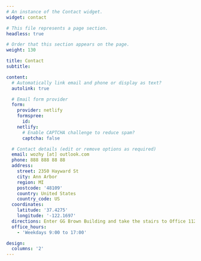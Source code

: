 ```yaml
---
# An instance of the Contact widget.
widget: contact

# This file represents a page section.
headless: true

# Order that this section appears on the page.
weight: 130

title: Contact
subtitle:

content:
  # Automatically link email and phone or display as text?
  autolink: true

  # Email form provider
  form:
    provider: netlify
    formspree:
      id:
    netlify:
      # Enable CAPTCHA challenge to reduce spam?
      captcha: false

  # Contact details (edit or remove options as required)
  email: wozhy [at] outlook.com
  phone: 888 888 88 88
  address:
    street: 2350 Hayward St
    city: Ann Arbor
    region: MI
    postcode: '48109'
    country: United States
    country_code: US
  coordinates:
    latitude: '37.4275'
    longitude: '-122.1697'
  directions: Enter GG Brown Building and take the stairs to Office 1124 on the basement floor
  office_hours:
    - 'Weekdays 9:00 to 17:00'

design:
  columns: '2'
---
```

